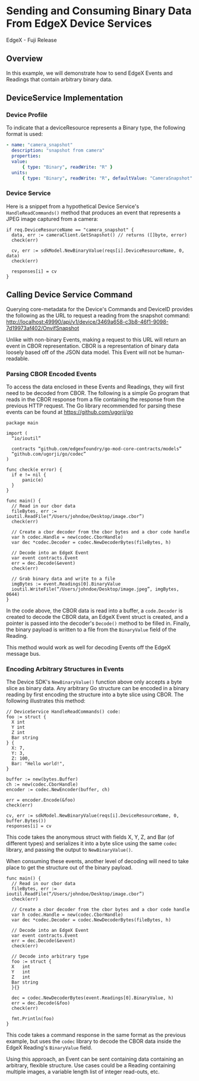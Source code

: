 # Sending and Consuming Binary Data From EdgeX Device Services

EdgeX - Fuji Release

## Overview

In this example, we will demonstrate how to send EdgeX Events and
Readings that contain arbitrary binary data.

## DeviceService Implementation

### Device Profile

To indicate that a deviceResource represents a Binary type, the
following format is used:

``` yaml
- name: "camera_snapshot"
  description: "snapshot from camera"
  properties:
  value:
      { type: "Binary", readWrite: "R" }
  units:
      { type: "Binary", readWrite: "R", defaultValue: "CameraSnapshot" }
```

### Device Service

Here is a snippet from a hypothetical Device Service's
`HandleReadCommands()` method that produces an event that
represents a JPEG image captured from a camera:

``` golang
if req.DeviceResourceName == "camera_snapshot" {
  data, err := cameraClient.GetSnapshot() // returns ([]byte, error)
  check(err)

  cv, err := sdkModel.NewBinaryValue(reqs[i].DeviceResourceName, 0, data)
  check(err)

  responses[i] = cv
}
```

## Calling Device Service Command

Querying core-metadata for the Device's Commands and DeviceID provides
the following as the URL to request a reading from the snapshot command:
<http://localhost:49990/api/v1/device/3469a658-c3b8-46f1-9098-7d19973af402/OnvifSnapshot>

Unlike with non-binary Events, making a request to this URL will return
an event in CBOR representation. CBOR is a representation of binary data
loosely based off of the JSON data model. This Event will not be
human-readable.

### Parsing CBOR Encoded Events

To access the data enclosed in these Events and Readings, they will
first need to be decoded from CBOR. The following is a simple Go program
that reads in the CBOR response from a file containing the response from
the previous HTTP request. The Go library recommended for parsing these
events can be found at <https://github.com/ugorji/go>

``` golang
package main

import (
  “io/ioutil”

  contracts “github.com/edgexfoundry/go-mod-core-contracts/models”
  “github.com/ugorji/go/codec”
)

func check(e error) {
  if e != nil {
      panic(e)
  }
}

func main() {
  // Read in our cbor data
  fileBytes, err := ioutil.ReadFile(“/Users/johndoe/Desktop/image.cbor”)
  check(err)

  // Create a cbor decoder from the cbor bytes and a cbor code handle
  var h codec.Handle = new(codec.CborHandle)
  var dec *codec.Decoder = codec.NewDecoderBytes(fileBytes, h)

  // Decode into an EdgeX Event
  var event contracts.Event
  err = dec.Decode(&event)
  check(err)

  // Grab binary data and write to a file
  imgBytes := event.Readings[0].BinaryValue
  ioutil.WriteFile(“/Users/johndoe/Desktop/image.jpeg”, imgBytes, 0644)
}
```

In the code above, the CBOR data is read into a buffer, a
`code.Decoder` is created to decode the CBOR data, an EdgeX
Event struct is created, and a pointer is passed into the decoder's
`Decode()` method to be filled in. Finally, the binary
payload is written to a file from the `BinaryValue` field of
the Reading.

This method would work as well for decoding Events off the EdgeX message
bus.

### Encoding Arbitrary Structures in Events

The Device SDK's `NewBinaryValue()` function above only
accepts a byte slice as binary data. Any arbitrary Go structure can be
encoded in a binary reading by first encoding the structure into a byte
slice using CBOR. The following illustrates this method:

``` golang
// DeviceService HandleReadCommands() code:
foo := struct {
  X int
  Y int
  Z int
  Bar string
} {
  X: 7,
  Y: 3,
  Z: 100,
  Bar: "Hello world!",
}

buffer := new(bytes.Buffer)
ch := new(codec.CborHandle)
encoder := codec.NewEncoder(buffer, ch)

err = encoder.Encode(&foo)
check(err)

cv, err := sdkModel.NewBinaryValue(reqs[i].DeviceResourceName, 0, buffer.Bytes())
responses[i] = cv
```

This code takes the anonymous struct with fields X, Y, Z, and Bar (of
different types) and serializes it into a byte slice using the same
`codec` library, and passing the output to
`NewBinaryValue()`.

When consuming these events, another level of decoding will need to take
place to get the structure out of the binary payload.

``` golang
func main() {
  // Read in our cbor data
  fileBytes, err := ioutil.ReadFile(“/Users/johndoe/Desktop/image.cbor”)
  check(err)

  // Create a cbor decoder from the cbor bytes and a cbor code handle
  var h codec.Handle = new(codec.CborHandle)
  var dec *codec.Decoder = codec.NewDecoderBytes(fileBytes, h)

  // Decode into an EdgeX Event
  var event contracts.Event
  err = dec.Decode(&event)
  check(err)

  // Decode into arbitrary type
  foo := struct {
  X   int
  Y   int
  Z   int
  Bar string
  }{}

  dec = codec.NewDecoderBytes(event.Readings[0].BinaryValue, h)
  err = dec.Decode(&foo)
  check(err)

  fmt.Println(foo)
}
```

This code takes a command response in the same format as the previous
example, but uses the `codec` library to decode the CBOR
data inside the EdgeX Reading's `BinaryValue` field.

Using this approach, an Event can be sent containing data containing an
arbitrary, flexible structure. Use cases could be a Reading containing
multiple images, a variable length list of integer read-outs, etc.
